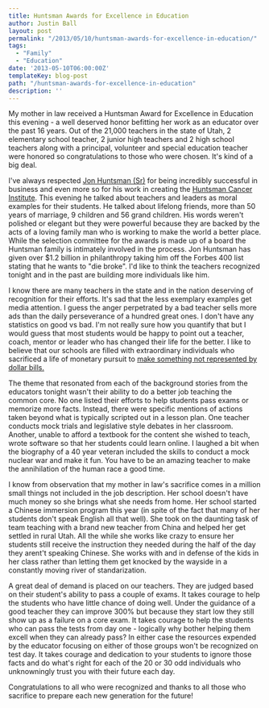 ```yaml
---
title: Huntsman Awards for Excellence in Education
author: Justin Ball
layout: post
permalink: "/2013/05/10/huntsman-awards-for-excellence-in-education/"
tags:
  - "Family"
  - "Education"
date: '2013-05-10T06:00:00Z'
templateKey: blog-post
path: "/huntsman-awards-for-excellence-in-education"
description: ''
---
```


My mother in law received a Huntsman Award for Excellence in Education this evening - a well deserved honor befitting her work as an educator over the past 16 years. Out of the 21,000 teachers in the state of Utah, 2 elementary school teacher, 2 junior high teachers and 2 high school teachers along with a principal, volunteer and special education teacher were honored so congratulations to those who were chosen. It's kind of a big deal.

I've always respected <a href="http://en.wikipedia.org/wiki/Jon_Huntsman,_Sr.">Jon Huntsman (Sr)</a> for being incredibly successful in business and even more so for his work in creating the <a href="http://www.huntsmancancer.org/">Huntsman Cancer Institute</a>. This evening he talked about teachers and leaders as moral examples for their students. He talked about lifelong friends, more than 50 years of marriage, 9 children and 56 grand children. His words weren't polished or elegant but they were powerful because they are backed by the acts of a loving family man who is working to make the world a better place. While the selection committee for the awards is made up of a board the Huntsman family is intimately involved in the process. Jon Huntsman has given over $1.2 billion in philanthropy taking him off the Forbes 400 list stating that he wants to "die broke". I'd like to think the teachers recognized tonight and in the past are building more individuals like him.

I know there are many teachers in the state and in the nation deserving of recognition for their efforts. It's sad that the less exemplary examples get media attention. I guess the anger perpetrated by a bad teacher sells more ads than the daily perseverance of a hundred great ones. I don't have any statistics on good vs bad. I'm not really sure how you quantify that but I would guess that most students would be happy to point out a teacher, coach, mentor or leader who has changed their life for the better. I like to believe that our schools are filled with extraordinary individuals who sacrificed a life of monetary pursuit to <a href="http://www.youtube.com/watch?v=RxsOVK4syxU">make something not represented by dollar bills.</a>

The theme that resonated from each of the background stories from the educators tonight wasn't their ability to do a better job teaching the common core. No one listed their efforts to help students pass exams or memorize more facts. Instead, there were specific mentions of actions taken beyond what is typically scripted out in a lesson plan. One teacher conducts mock trials and legislative style debates in her classroom. Another, unable to afford a textbook for the content she wished to teach, wrote software so that her students could learn online. I laughed a bit when the biography of a 40 year veteran included the skills to conduct a mock nuclear war and make it fun. You have to be an amazing teacher to make the annihilation of the human race a good time.

I know from observation that my mother in law's sacrifice comes in a million small things not included in the job description. Her school doesn't have much money so she brings what she needs from home. Her school started a Chinese immersion program this year (in spite of the fact that many of her students don't speak English all that well). She took on the daunting task of team teaching with a brand new teacher from China and helped her get settled in rural Utah. All the while she works like crazy to ensure her students still receive the instruction they needed during the half of the day they arent't speaking Chinese. She works with and in defense of the kids in her class rather than letting them get knocked by the wayside in a constantly moving river of standarization.

A great deal of demand is placed on our teachers. They are judged based on their student's ability to pass a couple of exams. It takes courage to help the students who have little chance of doing well. Under the guidance of a good teacher they can improve 300% but because they start low they still show up as a failure on a core exam. It takes courage to help the students who can pass the tests from day one - logically why bother helping them excell when they can already pass? In either case the resources expended by the educator focusing on either of those groups won't be recognized on test day. It takes courage and dedication to your students to ignore those facts and do what's right for each of the 20 or 30 odd individuals who unknowningly trust you with their future each day.

Congratulations to all who were recognized and thanks to all those who sacrifice to prepare each new generation for the future!






